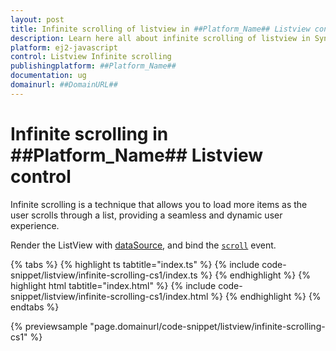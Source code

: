 ```yaml
---
layout: post
title: Infinite scrolling of listview in ##Platform_Name## Listview control | Syncfusion
description: Learn here all about infinite scrolling of listview in Syncfusion ##Platform_Name## Listview control of Syncfusion Essential JS 2 and more.
platform: ej2-javascript
control: Listview Infinite scrolling 
publishingplatform: ##Platform_Name##
documentation: ug
domainurl: ##DomainURL##
---
```


# Infinite scrolling in ##Platform_Name## Listview control

Infinite scrolling is a technique that allows you to load more items as the user scrolls through a list, providing a seamless and dynamic user experience.

Render the ListView with [dataSource](../../api/list-view/#datasource), and bind the [`scroll`](../../api/list-view/#scroll) event.

{% tabs %}
{% highlight ts tabtitle="index.ts" %}
{% include code-snippet/listview/infinite-scrolling-cs1/index.ts %}
{% endhighlight %}
{% highlight html tabtitle="index.html" %}
{% include code-snippet/listview/infinite-scrolling-cs1/index.html %}
{% endhighlight %}
{% endtabs %}
          
{% previewsample "page.domainurl/code-snippet/listview/infinite-scrolling-cs1" %}
